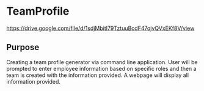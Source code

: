 # TeamProfile

https://drive.google.com/file/d/1sdjMbitI79TztuuBcdF47qjvQVxEKf8V/view

## Purpose
Creating a team profile generator via command line application. User will be prompted to enter employee information based on specific roles
and then a team is created with the information provided. A webpage will display all information provided.
